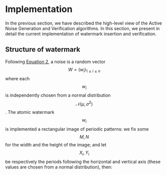 # Implementation
In the previous section, we have described the high-level view of the Active Noise Generation and Verification algorithms. In this section, we present in detail the current implementation of watermark insertion and verification.

## Structure of watermark
Following [Equation 2](./algorithms.md), a noise is a random vector $$W = \left(w_i\right)_{1 \leq i \leq n}$$ where each $$w_i$$ is independently chosen from a normal distribution $$\mathcal{N}\left(\mu, \sigma^2\right)$$. The atomic watermark $$w_i$$ is implemented a rectangular image of periodic patterns: we fix some $$M,N$$ for the width and the height of the image; and let $$X_i, Y_i$$ be respectively the periods following the horizontal and vertical axis (these values are chosen from a normal distribution), then: